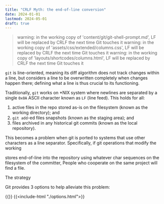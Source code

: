 ```yaml
---
title: "CRLF Myth: the end-of-line conversion"
date: 2024-01-01
lastmod: 2024-05-01
draft: true
---
```


> warning: in the working copy of 'content/git/git-shell-prompt.md', LF will be replaced by CRLF the next time Git touches it
> warning: in the working copy of 'assets/css/extended/columns.css', LF will be replaced by CRLF the next time Git touches it
> warning: in the working copy of 'layouts/shortcodes/columns.html', LF will be replaced by CRLF the next time Git touches it

`git` is line-oriented, meaning its diff algorithm does not track changes within a line, but considers a line to be overwritten completely when changes happen there; defining what a line is thus crucial to its functioning.

Traditionally, `git` works on *NIX system where newlines are separated by a single `0x0A` ASCII character known as `LF` (line feed).
This holds for all:
1. active files in the repo stored as-is on the filesystem (known as the working directory); and
2. `git add`-ed files snapshots (known as the staging area); and
3. files archived in any historical git commits (known as the local repository).

This becomes a problem when git is ported to systems that use other characters as a line separator.
Specifically, if git operations that modify the working 

 stores end-of-line into the repository using whatever char sequences on the filesystem of the committer,
People who cooperate on the same project will find a file.

The strategy

Git provides 3 options to help alleviate this problem:

{{<wide>}}
{{<include-html "./options.html">}}
